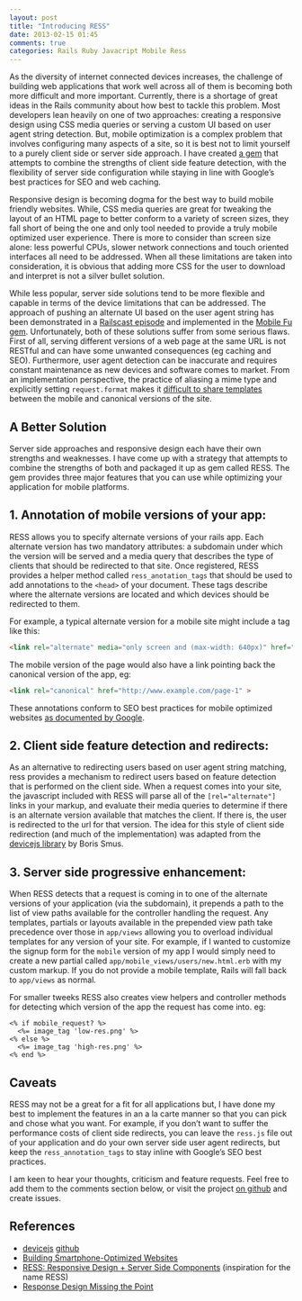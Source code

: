```yaml
---
layout: post
title: "Introducing RESS"
date: 2013-02-15 01:45
comments: true
categories: Rails Ruby Javacript Mobile Ress
---
```


As the diversity of internet connected devices increases, the challenge of building web applications that work well across all of them is becoming both more difficult and more important. Currently, there is a shortage of great ideas in the Rails community about how best to tackle this problem. Most developers lean heavily on one of two approaches: creating a responsive design using CSS media queries or serving a custom UI based on user agent string detection<!-- more -->. But, mobile optimization is a complex problem that involves configuring many aspects of a site, so it is best not to limit yourself to a purely client side or server side approach. I have created [a gem](https://github.com/matthewrobertson/ress) that attempts to combine the strengths of client side feature detection, with the flexibility of server side configuration while staying in line with Google’s best practices for SEO and web caching.

Responsive design is becoming dogma for the best way to build mobile friendly websites. While, CSS media queries are great for tweaking the layout of an HTML page to better conform to a variety of screen sizes, they fall short of being the one and only tool needed to provide a truly mobile optimized user experience. There is more to consider than screen size alone: less powerful CPUs, slower network connections and touch oriented interfaces all need to be addressed. When all these limitations are taken into consideration, it is obvious that adding more CSS for the user to download and interpret is not a silver bullet solution.

While less popular, server side solutions tend to be more flexible and capable in terms of the device limitations that can be addressed. The approach of pushing an alternate UI based on the user agent string has been demonstrated in a [Railscast episode](http://railscasts.com/episodes/199-mobile-devices) and implemented in the [Mobile Fu gem](https://github.com/brendanlim/mobile-fu). Unfortunately, both of these solutions suffer from some serious flaws. First of all, serving different versions of a web page at the same URL is not RESTful and can have some unwanted consequences (eg caching and SEO). Furthermore, user agent detection can be inaccurate and requires constant maintenance as new devices and software comes to market. From an implementation perspective, the practice of aliasing a mime type and explicitly setting `request.format` makes it [difficult to share templates](https://github.com/rails/rails/issues/3855) between the mobile and canonical versions of the site.

## A Better Solution

Server side approaches and responsive design each have their own strengths and weaknesses. I have come up with a strategy that attempts to combine the strengths of both and packaged it up as gem called RESS. The gem provides three major features that you can use while optimizing your application for mobile platforms.

## 1. Annotation of mobile versions of your app:

RESS allows you to specify alternate versions of your rails app. Each alternate version has two mandatory attributes: a subdomain under which the version will be served and a media query that describes the type of clients that should be redirected to that site. Once registered, RESS provides a helper method called `ress_anotation_tags` that should be used to add annotations to the `<head>` of your document. These tags describe where the alternate versions are located and which devices should be redirected to them.

For example, a typical alternate version for a mobile site might include a tag like this:

```html
<link rel="alternate" media="only screen and (max-width: 640px)" href="http://m.example.com/page-1" >
```

The mobile version of the page would also have a link pointing back the canonical version of the app, eg:

```html
<link rel="canonical" href="http://www.example.com/page-1" >
```
These annotations conform to SEO best practices for mobile optimized websites [as documented by Google](https://developers.google.com/webmasters/smartphone-sites/details).

## 2. Client side feature detection and redirects:

As an alternative to redirecting users based on user agent string matching, ress provides a  mechanism to redirect users based on feature detection that is performed on the client side. When a request comes into your site, the javascript included with RESS will parse all of the `[rel="alternate"]` links in your markup, and evaluate their media queries to determine if there is an alternate version available that matches the client. If there is, the user is redirected to the url for that version. The idea for this style of client side redirection (and much of the implementation) was adapted from the [devicejs library](https://github.com/borismus/device.js) by Boris Smus.

## 3. Server side progressive enhancement:

When RESS detects that a request is coming in to one of the alternate versions of your application (via the subdomain), it prepends a path to the list of view paths available for the controller handling the request. Any templates, partials or layouts available in the prepended view path take precedence over those in `app/views` allowing you to overload individual templates for any version of your site. For example, if I wanted to customize the signup form for the `mobile` version of my app I would simply need to create a new partial called `app/mobile_views/users/new.html.erb` with my custom markup. If you do not provide a mobile template, Rails will fall back to `app/views` as normal.

For smaller tweeks RESS also creates view helpers and controller methods for detecting which version of the app the request has come into. eg:

```erb
<% if mobile_request? %>
  <%= image_tag 'low-res.png' %>
<% else %>
  <%= image_tag 'high-res.png' %>
<% end %>
```

## Caveats

RESS may not be a great for a fit for all applications but, I have done my best to implement the features in an a la carte manner so that you can pick and chose what you want. For example, if you don’t want to suffer the performance costs of client side redirects, you can leave the `ress.js` file out of your application and do your own server side user agent redirects, but keep the `ress_annotation_tags` to stay inline with Google’s SEO best practices.

I am keen to hear your thoughts, criticism and feature requests. Feel free to add them to the comments section below, or visit the project [on github](https://github.com/matthewrobertson/ress) and create issues.


## References

- [devicejs](http://www.html5rocks.com/en/mobile/cross-device/) [github](https://github.com/borismus/device.js)
- [Building Smartphone-Optimized Websites](https://developers.google.com/webmasters/smartphone-sites/details)
- [RESS: Responsive Design + Server Side Components](http://www.lukew.com/ff/entry.asp?1392) (inspiration for the name RESS)
- [Response Design Missing the Point](http://bradfrostweb.com/blog/web/responsive-web-design-missing-the-point/)
